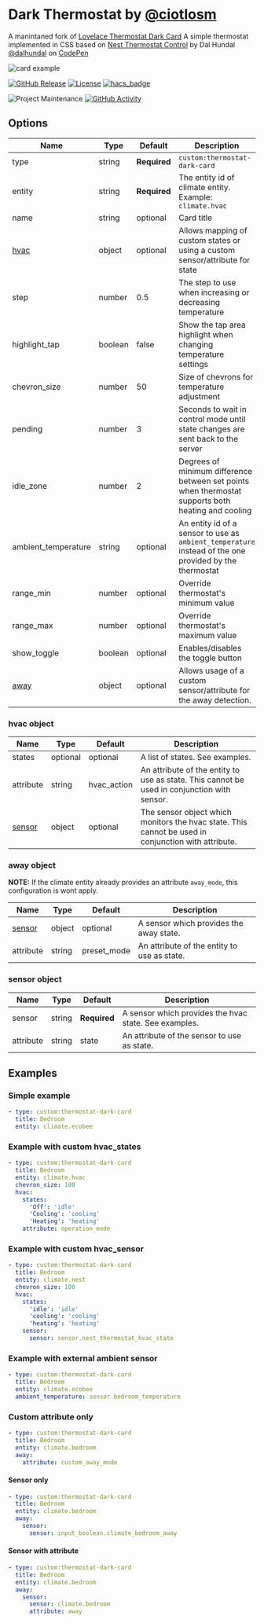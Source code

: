 # Dark Thermostat by [@ciotlosm](https://www.github.com/ciotlosm)

A manintaned fork of [Lovelace Thermostat Dark Card](https://github.com/ciotlosm/lovelace-thermostat-dark-card) A simple thermostat implemented in CSS based on [Nest Thermostat Control](https://codepen.io/dalhundal/pen/KpabZB/) by Dal Hundal
[@dalhundal](https://codepen.io/dalhundal) on [CodePen](https://codepen.io)

![card example](https://github.com/swingerman/lovelace-thermostat-dark-card/blob/master/sample.png)

[![GitHub Release][releases-shield]][releases]
[![License][license-shield]](LICENSE.md)
[![hacs_badge](https://img.shields.io/badge/HACS-Custom-orange.svg?style=for-the-badge)](https://github.com/custom-components/hacs)

![Project Maintenance][maintenance-shield]
[![GitHub Activity][commits-shield]][commits]

## Options

| Name                 | Type    | Default      | Description                                                                                            |
| -------------------- | ------- | ------------ | ------------------------------------------------------------------------------------------------------ |
| type                 | string  | **Required** | `custom:thermostat-dark-card`                                                                          |
| entity               | string  | **Required** | The entity id of climate entity. Example: `climate.hvac`                                               |
| name                 | string  | optional     | Card title                                                                                             |
| [hvac](#hvac-object) | object  | optional     | Allows mapping of custom states or using a custom sensor/attribute for state                           |
| step                 | number  | 0.5          | The step to use when increasing or decreasing temperature                                              |
| highlight_tap        | boolean | false        | Show the tap area highlight when changing temperature settings                                         |
| chevron_size         | number  | 50           | Size of chevrons for temperature adjustment                                                            |
| pending              | number  | 3            | Seconds to wait in control mode until state changes are sent back to the server                        |
| idle_zone            | number  | 2            | Degrees of minimum difference between set points when thermostat supports both heating and cooling     |
| ambient_temperature  | string  | optional     | An entity id of a sensor to use as `ambient_temperature` instead of the one provided by the thermostat |
| range_min            | number  | optional     | Override thermostat's minimum value                                                                    |
| range_max            | number  | optional     | Override thermostat's maximum value                                                                    |
| show_toggle          | boolean | optional     | Enables/disables the toggle button                                                                     |
| [away](#away-object) | object  | optional     | Allows usage of a custom sensor/attribute for the away detection.                                      |

### hvac object

| Name                     | Type     | Default     | Description                                                                                         |
| ------------------------ | -------- | ----------- | --------------------------------------------------------------------------------------------------- |
| states                   | optional | optional    | A list of states. See examples.                                                                     |
| attribute                | string   | hvac_action | An attribute of the entity to use as state. This cannot be used in conjunction with sensor.         |
| [sensor](#sensor-object) | object   | optional    | The sensor object which monitors the hvac state. This cannot be used in conjunction with attribute. |

### away object

**NOTE:** If the climate entity already provides an attribute `away_mode`, this configuration is wont apply.

| Name                     | Type   | Default     | Description                                 |
| ------------------------ | ------ | ----------- | ------------------------------------------- |
| [sensor](#sensor-object) | object | optional    | A sensor which provides the away state.     |
| attribute                | string | preset_mode | An attribute of the entity to use as state. |

### sensor object

| Name      | Type   | Default      | Description                                           |
| --------- | ------ | ------------ | ----------------------------------------------------- |
| sensor    | string | **Required** | A sensor which provides the hvac state. See examples. |
| attribute | string | state        | An attribute of the sensor to use as state.           |

## Examples

### Simple example

```yaml
- type: custom:thermostat-dark-card
  title: Bedroom
  entity: climate.ecobee
```

### Example with custom hvac_states

```yaml
- type: custom:thermostat-dark-card
  title: Bedroom
  entity: climate.hvac
  chevron_size: 100
  hvac:
    states:
      'Off': 'idle'
      'Cooling': 'cooling'
      'Heating': 'heating'
    attribute: operation_mode
```

### Example with custom hvac_sensor

```yaml
- type: custom:thermostat-dark-card
  title: Bedroom
  entity: climate.nest
  chevron_size: 100
  hvac:
    states:
      'idle': 'idle'
      'cooling': 'cooling'
      'heating': 'heating'
    sensor:
      sensor: sensor.nest_thermostat_hvac_state
```

### Example with external ambient sensor

```yaml
- type: custom:thermostat-dark-card
  title: Bedroom
  entity: climate.ecobee
  ambient_temperature: sensor.bedroom_temperature
```

### Custom attribute only

```yaml
- type: custom:thermostat-dark-card
  title: Bedroom
  entity: climate.bedroom
  away:
    attribute: custom_away_mode
```

#### Sensor only

```yaml
- type: custom:thermostat-dark-card
  title: Bedroom
  entity: climate.bedroom
  away:
    sensor:
      sensor: input_boolean.climate_bedroom_away
```

#### Sensor with attribute

```yaml
- type: custom:thermostat-dark-card
  title: Bedroom
  entity: climate.bedroom
  away:
    sensor:
      sensor: climate.bedroom
      attribute: away
```

[commits-shield]: https://img.shields.io/github/commit-activity/y/swingerman/lovelace-thermostat-dark-card.svg?style=for-the-badge
[commits]: https://github.com/swingerman/lovelace-thermostat-dark-card/commits/master
[devcontainer]: https://code.visualstudio.com/docs/remote/containers
[discord]: https://discord.gg/5e9yvq
[discord-shield]: https://img.shields.io/discord/330944238910963714.svg?style=for-the-badge
[forum-shield]: https://img.shields.io/badge/community-forum-brightgreen.svg?style=for-the-badge
[forum]: https://community.home-assistant.io/c/projects/frontend
[license-shield]: https://img.shields.io/github/license/swingerman/lovelace-thermostat-dark-card.svg?style=for-the-badge
[maintenance-shield]: https://img.shields.io/maintenance/yes/2022.svg?style=for-the-badge
[releases-shield]: https://img.shields.io/github/release/swingerman/lovelace-thermostat-dark-card.svg?style=for-the-badge
[releases]: https://github.com/swingerman/lovelace-thermostat-dark-card/releases
